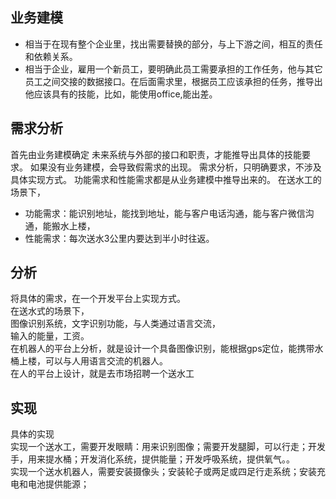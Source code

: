 
## 业务建模 
  + 相当于在现有整个企业里，找出需要替换的部分，与上下游之间，相互的责任和依赖关系。
  + 相当于企业，雇用一个新员工，要明确此员工需要承担的工作任务，他与其它员工之间交接的数据接口。在后面需求里，根据员工应该承担的任务，推导出他应该具有的技能，比如，能使用office,能出差。
  
  
## 需求分析
   首先由业务建模确定 未来系统与外部的接口和职责，才能推导出具体的技能要求。
   如果没有业务建模，会导致假需求的出现。
   需求分析，只明确要求，不涉及具体实现方式。
   功能需求和性能需求都是从业务建模中推导出来的。
   在送水工的场景下，   
   + 功能需求：能识别地址，能找到地址，能与客户电话沟通，能与客户微信沟通，能搬水上楼，   
   + 性能需求：每次送水3公里内要达到半小时往返。   
   
## 分析
   将具体的需求，在一个开发平台上实现方式。   
   在送水式的场景下，   
   图像识别系统，文字识别功能，与人类通过语言交流，    
   输入的能量，工资。   
   在机器人的平台上分析，就是设计一个具备图像识别，能根据gps定位，能携带水桶上楼，可以与人用语言交流的机器人。   
   在人的平台上设计，就是去市场招聘一个送水工
   
## 实现
   具体的实现   
   实现一个送水工，需要开发眼睛：用来识别图像；需要开发腿脚，可以行走；开发手，用来提水桶；开发消化系统，提供能量；开发呼吸系统，提供氧气。。   
   实现一个送水机器人，需要安装摄像头；安装轮子或两足或四足行走系统；安装充电和电池提供能源；
